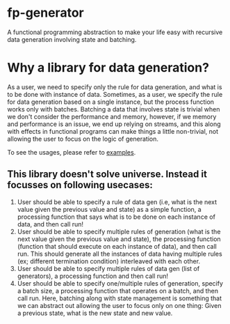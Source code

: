 # fp-generator
A functional programming abstraction to make your life easy with recursive data generation involving state and batching.

# Why a library for data generation?
As a user, we need to specify only the rule for data generation, and what is to be done with instance of data.
Sometimes, as a user, we specify the rule for data generation based on a single instance, but the process function works only with batches. Batching a data that involves state is trivial when we don't consider the performance and memory, however, if we memory and performance is an issue, we end up relying on streams, and this along with effects in functional programs can make things a little non-trivial, not allowing the user to focus on the logic of generation.

To see the usages, please refer to [examples](examples).

## This library doesn't solve universe. Instead it focusses on following usecases: 
1) User should be able to specify a rule of data gen (i.e, what is the next value given the previous value and state) as a simple function, a processing function that says what is to be done on each instance of data, and then call run!
2) User should be able to specify multiple rules of generation (what is the next value given the previous value and state), the processing function (function that should execute on each instance of data), and then call run. This should generate all the instances of data having multiple rules (ex; different termination condition) interleaved with each other.
3) User should be able to specify multiple rules of data gen (list of generators), a processing function and then call run!
5) User should be able to specify one/multiple rules of generation, specify a batch size, a processing function that operates on a batch, and then call run. Here, batching along with state management is something that we can abstract out allowing the user to focus only on one thing: Given a previous state, what is the new state and new value.
